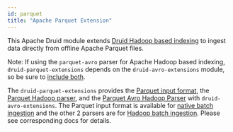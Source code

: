 ```yaml
---
id: parquet
title: "Apache Parquet Extension"
---
```


<!--
  ~ Licensed to the Apache Software Foundation (ASF) under one
  ~ or more contributor license agreements.  See the NOTICE file
  ~ distributed with this work for additional information
  ~ regarding copyright ownership.  The ASF licenses this file
  ~ to you under the Apache License, Version 2.0 (the
  ~ "License"); you may not use this file except in compliance
  ~ with the License.  You may obtain a copy of the License at
  ~
  ~   http://www.apache.org/licenses/LICENSE-2.0
  ~
  ~ Unless required by applicable law or agreed to in writing,
  ~ software distributed under the License is distributed on an
  ~ "AS IS" BASIS, WITHOUT WARRANTIES OR CONDITIONS OF ANY
  ~ KIND, either express or implied.  See the License for the
  ~ specific language governing permissions and limitations
  ~ under the License.
  -->


This Apache Druid module extends [Druid Hadoop based indexing](../../ingestion/hadoop.md) to ingest data directly from offline
Apache Parquet files.

Note: If using the `parquet-avro` parser for Apache Hadoop based indexing, `druid-parquet-extensions` depends on the `druid-avro-extensions` module, so be sure to
 [include  both](../../configuration/extensions.md#loading-extensions).

The `druid-parquet-extensions` provides the [Parquet input format](../../ingestion/data-formats.md#parquet), the [Parquet Hadoop parser](../../ingestion/data-formats.md#parquet-hadoop-parser),
and the [Parquet Avro Hadoop Parser](../../ingestion/data-formats.md#parquet-avro-hadoop-parser) with `druid-avro-extensions`.
The Parquet input format is available for [native batch ingestion](../../ingestion/native-batch.md)
and the other 2 parsers are for [Hadoop batch ingestion](../../ingestion/hadoop.md).
Please see corresponding docs for details.
